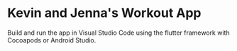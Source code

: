 # Kevin and Jenna's Workout App

Build and run the app in Visual Studio Code using the flutter framework with Cocoapods or Android Studio.
